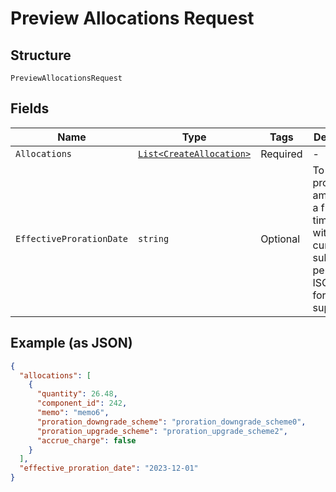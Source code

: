 
# Preview Allocations Request

## Structure

`PreviewAllocationsRequest`

## Fields

| Name | Type | Tags | Description |
|  --- | --- | --- | --- |
| `Allocations` | [`List<CreateAllocation>`](../../doc/models/create-allocation.md) | Required | - |
| `EffectiveProrationDate` | `string` | Optional | To calculate proration amounts for a future time. Only within a current subscription period. Only ISO8601 format is supported. |

## Example (as JSON)

```json
{
  "allocations": [
    {
      "quantity": 26.48,
      "component_id": 242,
      "memo": "memo6",
      "proration_downgrade_scheme": "proration_downgrade_scheme0",
      "proration_upgrade_scheme": "proration_upgrade_scheme2",
      "accrue_charge": false
    }
  ],
  "effective_proration_date": "2023-12-01"
}
```

